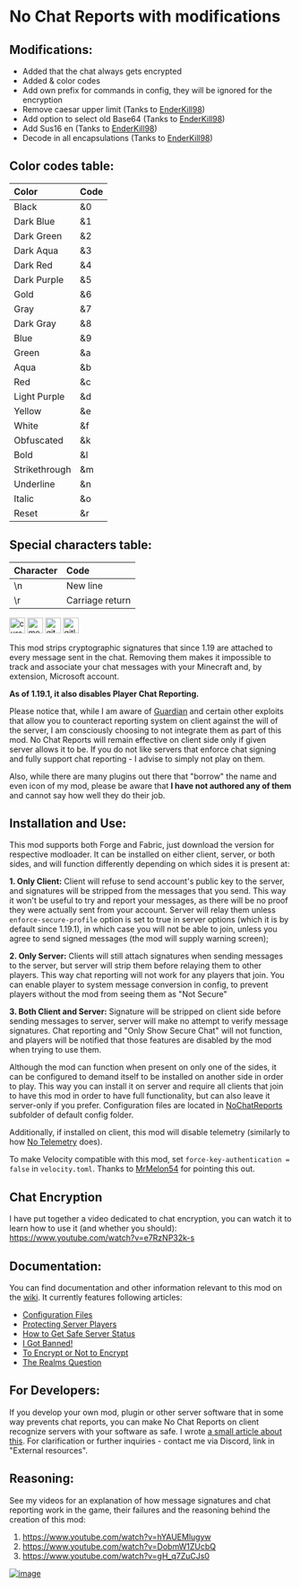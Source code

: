# No Chat Reports with modifications

## Modifications:

- Added that the chat always gets encrypted
- Added & color codes
- Add own prefix for commands in config, they will be ignored for the encryption
- Remove caesar upper limit (Tanks to [EnderKill98](https://github.com/EnderKill98))
- Add option to select old Base64 (Tanks to [EnderKill98](https://github.com/EnderKill98))
- Add Sus16 en (Tanks to [EnderKill98](https://github.com/EnderKill98))
- Decode in all encapsulations (Tanks to [EnderKill98](https://github.com/EnderKill98))

## Color codes table:

| Color         | Code |
| :------------ | :--- |
| Black         | &0   |
| Dark Blue     | &1   |
| Dark Green    | &2   |
| Dark Aqua     | &3   |
| Dark Red      | &4   |
| Dark Purple   | &5   |
| Gold          | &6   |
| Gray          | &7   |
| Dark Gray     | &8   |
| Blue          | &9   |
| Green         | &a   |
| Aqua          | &b   |
| Red           | &c   |
| Light Purple  | &d   |
| Yellow        | &e   |
| White         | &f   |
| Obfuscated    | &k   |
| Bold          | &l   |
| Strikethrough | &m   |
| Underline     | &n   |
| Italic        | &o   |
| Reset         | &r   |

## Special characters table:

| Character | Code            |
| :-------- | :-------------- |
| \n        | New line        |
| \r        | Carriage return |

<a href="https://www.curseforge.com/minecraft/mc-mods/no-chat-reports"><img alt="curseforge" height="28" src="https://cdn.jsdelivr.net/npm/@intergrav/devins-badges@2/assets/compact/available/curseforge_vector.svg"></a> <a href="https://modrinth.com/mod/no-chat-reports)"><img alt="modrinth" height="28" src="https://cdn.jsdelivr.net/npm/@intergrav/devins-badges@2/assets/compact/available/modrinth_vector.svg"></a> <a href="https://github.com/Aizistral-Studios/No-Chat-Reports"><img alt="github" height="28" src="https://cdn.jsdelivr.net/npm/@intergrav/devins-badges@2/assets/compact/available/github_vector.svg"></a> <a href="https://gitlab.com/Aizistral-Studios/No-Chat-Reports"><img alt="gitlab" height="28" src="https://cdn.jsdelivr.net/npm/@intergrav/devins-badges@2/assets/compact/available/gitlab_vector.svg"></a>

This mod strips cryptographic signatures that since 1.19 are attached to every message sent in the chat. Removing them makes it impossible to track and associate your chat messages with your Minecraft and, by extension, Microsoft account.

**As of 1.19.1, it also disables Player Chat Reporting.**

Please notice that, while I am aware of [Guardian](https://github.com/nodusclient/guardian) and certain other exploits that allow you to counteract reporting system on client against the will of the server, I am consciously choosing to not integrate them as part of this mod. No Chat Reports will remain effective on client side only if given server allows it to be. If you do not like servers that enforce chat signing and fully support chat reporting - I advise to simply not play on them.

Also, while there are many plugins out there that "borrow" the name and even icon of my mod, please be aware that **I have not authored any of them** and cannot say how well they do their job.
 
## Installation and Use:

This mod supports both Forge and Fabric, just download the version for respective modloader. It can be installed on either client, server, or both sides, and will function differently depending on which sides it is present at:

**1. Only Client:** Client will refuse to send account's public key to the server, and signatures will be stripped from the messages that you send. This way it won't be useful to try and report your messages, as there will be no proof they were actually sent from your account. Server will relay them unless `enforce-secure-profile` option is set to true in server options (which it is by default since 1.19.1), in which case you will not be able to join, unless you agree to send signed messages (the mod will supply warning screen);

**2. Only Server:** Clients will still attach signatures when sending messages to the server, but server will strip them before relaying them to other players. This way chat reporting will not work for any players that join. You can enable player to system message conversion in config, to prevent players without the mod from seeing them as "Not Secure"

**3. Both Client and Server:** Signature will be stripped on client side before sending messages to server, server will make no attempt to verify message signatures. Chat reporting and "Only Show Secure Chat" will not function, and players will be notified that those features are disabled by the mod when trying to use them.

Although the mod can function when present on only one of the sides, it can be configured to demand itself to be installed on another side in order to play. This way you can install it on server and require all clients that join to have this mod in order to have full functionality, but can also leave it server-only if you prefer. Configuration files are located in <u>NoChatReports</u> subfolder of default config folder.

Additionally, if installed on client, this mod will disable telemetry (similarly to how [No Telemetry](https://modrinth.com/mod/no-telemetry) does).

To make Velocity compatible with this mod, set `force-key-authentication = false` in `velocity.toml`. Thanks to [MrMelon54](https://github.com/MrMelon54) for pointing this out.

## Chat Encryption
I have put together a video dedicated to chat encryption, you can watch it to learn how to use it (and whether you should): https://www.youtube.com/watch?v=e7RzNP32k-s

## Documentation:
You can find documentation and other information relevant to this mod on the [wiki](https://github.com/Aizistral-Studios/No-Chat-Reports/wiki/). It currently features following articles:
- [Configuration Files](https://github.com/Aizistral-Studios/No-Chat-Reports/wiki/Configuration-Files/)
- [Protecting Server Players](https://github.com/Aizistral-Studios/No-Chat-Reports/wiki/Protecting-Server-Players/)
- [How to Get Safe Server Status](https://github.com/Aizistral-Studios/No-Chat-Reports/wiki/How-to-Get-Safe-Server-Status)
- [I Got Banned!](https://github.com/Aizistral-Studios/No-Chat-Reports/wiki/I-Got-Banned)
- [To Encrypt or Not to Encrypt](https://github.com/Aizistral-Studios/No-Chat-Reports/wiki/To-Encrypt-or-Not-To-Encrypt)
- [The Realms Question](https://github.com/Aizistral-Studios/No-Chat-Reports/wiki/The-Realms-Question)


## For Developers:
If you develop your own mod, plugin or other server software that in some way prevents chat reports, you can make No Chat Reports on client recognize servers with your software as safe. I wrote [a small article about this](https://github.com/Aizistral-Studios/No-Chat-Reports/wiki/How-to-Get-Safe-Server-Status). For clarification or further inquiries - contact me via Discord, link in "External resources".

## Reasoning:
See my videos for an explanation of how message signatures and chat reporting work in the game, their failures and the reasoning behind the creation of this mod:
1. https://www.youtube.com/watch?v=hYAUEMlugyw
2. https://www.youtube.com/watch?v=DobmW1ZUcbQ
3. https://www.youtube.com/watch?v=gH_q7ZuCJs0

<a href="https://bisecthosting.com/AIZISTRAL" target="_blank">![image](https://www.bisecthosting.com/partners/custom-banners/af63cb17-c373-4c82-aa1d-29beb7b045a9.png)</a>
